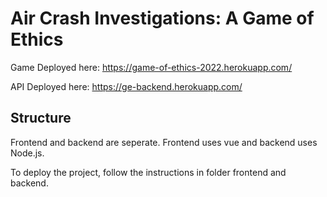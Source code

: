 # Air Crash Investigations: A Game of Ethics

Game Deployed here: https://game-of-ethics-2022.herokuapp.com/ 

API Deployed here: https://ge-backend.herokuapp.com/ 

## Structure

Frontend and backend are seperate. Frontend uses vue and backend uses Node.js.

To deploy the project, follow the instructions in folder frontend and backend.